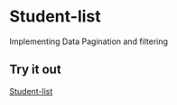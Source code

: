 # Student-list
Implementing Data Pagination and filtering

## Try it out
[Student-list](https://tinniaru3005.github.io/Student-list/)
